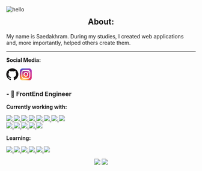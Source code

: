 
<img src="https://user-images.githubusercontent.com/1612112/213943678-c34cb1a9-94f9-4be0-86dd-8e2227fa4b8c.gif" alt="hello" align="left">

<div align="center">
  <h2>About:</h2>
</div>
My name is Saedakhram. During my studies, I created web applications and, more importantly, helped others create them.

---

**Social Media:**

[![GitHub](icons/github.png)](https://github.com/Saedddd)
[![Instagram](icons/instagram.png)](https://www.instagram.com/saed___d/)

### - 💼 FrontEnd Engineer

**Currently working with:**

<p align="left">  
<!-- NextJS -->
<a href="#">
<img  src="https://readme-components.vercel.app/api?component=logo&fill=black&logo=Next.js">
</a>
<!-- React -->
<a href="#">
 <img  src="https://readme-components.vercel.app/api?component=logo&fill=black&logo=react&animation=spin&svgfill=15d8fe">  
 </a> 
 <!-- TypeScript -->
<a href="#">
<img  src="https://readme-components.vercel.app/api?component=logo&fill=black&logo=typescript&svgfill=2d79c7">
</a>
<!-- JavaScript -->
<a href="#">
<img  src="https://readme-components.vercel.app/api?component=logo&fill=black&logo=javascript&svgfill=f6df1c">
</a>
<!-- Node.js -->
<a href="#">
    <img  src="https://readme-components.vercel.app/api?component=logo&fill=black&logo=Node.js">
  </a>
<!-- Webpack -->
  <a href="#">
<img  src="https://readme-components.vercel.app/api?component=logo&fill=black&logo=webpack&svgfill=8ed5fa">
</a>
<!-- Sass -->
<a href="#">
<img  src="https://readme-components.vercel.app/api?component=logo&fill=black&logo=sass&svgfill=cd6799">
</a>

<!-- HTML -->
<a href="#">
<img  src="https://readme-components.vercel.app/api?component=logo&fill=black&logo=HTML5">
</a>
</br>
 <!--Tailwind-->
  <a href="#">
    <img  src="https://readme-components.vercel.app/api?component=logo&fill=black&logo=Tailwindcss&svgfill=2d79c7">
  </a>
<!-- Css3 -->
<a href="#">
<img  src="https://readme-components.vercel.app/api?component=logo&fill=black&logo=CSS3&svgfill=028dd1">
</a>
<!-- GitHub -->
<a href="#">
<img  src="https://readme-components.vercel.app/api?component=logo&fill=black&logo=github">
</a>
<!-- Git -->
<a href="#">
<img  src="https://readme-components.vercel.app/api?component=logo&fill=black&logo=git">
</a>
<!-- Firebase -->
<a href="#">
<img  src="https://readme-components.vercel.app/api?component=logo&fill=black&logo=firebase">
</a>
</p>


 



**Learning:**

<p align="left"> 
 <!--GOr-->
  <a href="#">
    <img  src="https://readme-components.vercel.app/api?component=logo&fill=black&logo=GO">
  </a>
<!-- NestJS -->
<a href="#">
<img  src="https://readme-components.vercel.app/api?component=logo&fill=black&logo=NestJS">
</a>
  <!--PostgreSql-->
  <a href="#">
    <img  src="https://readme-components.vercel.app/api?component=logo&fill=black&logo=postgresql">
  </a>
  <!--Docker-->
  <a href="#">
    <img  src="https://readme-components.vercel.app/api?component=logo&fill=black&logo=Docker">
  </a>
  <!--Swagger-->
  <a href="#">
    <img  src="https://readme-components.vercel.app/api?component=logo&fill=black&logo=Swagger">
  </a>


<a href="#">
<img  src="https://readme-components.vercel.app/api?component=logo&fill=black&logo=Redux">
</a>

</p>

<div align="center">
  <img height="150em" src="https://github-readme-stats.vercel.app/api?username=Saedddd&bg_color=30,FD6B19,FE1E07&title_color=fff&text_color=fff&hide_border=true&show_icons=true&icon_color=fff&count_private=true&custom_title=My%20Stats" />
  <img height="150em" src="https://github-readme-stats.vercel.app/api/top-langs/?username=Saedddd&layout=compact&bg_color=30,FD6B19,FE1E07&title_color=fff&text_color=fff&hide_border=true&custom_title=I%20use" />
</div>
